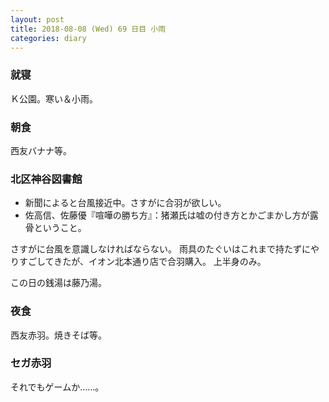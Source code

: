 ```yaml
---
layout: post
title: 2018-08-08 (Wed) 69 日目 小雨
categories: diary
---
```


### 就寝

Ｋ公園。寒い＆小雨。

### 朝食

西友バナナ等。

### 北区神谷図書館

* 新聞によると台風接近中。さすがに合羽が欲しい。
* 佐高信、佐藤優『喧嘩の勝ち方』：猪瀬氏は嘘の付き方とかごまかし方が露骨ということ。

さすがに台風を意識しなければならない。
雨具のたぐいはこれまで持たずにやりすごしてきたが、イオン北本通り店で合羽購入。
上半身のみ。

この日の銭湯は藤乃湯。

### 夜食

西友赤羽。焼きそば等。

### セガ赤羽

それでもゲームか……。

